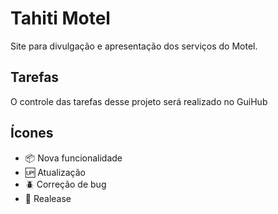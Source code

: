 # Tahiti Motel

Site para divulgação e apresentação dos serviços do Motel.

## Tarefas

O controle das tarefas desse projeto será realizado no GuiHub

## Ícones

- :package: Nova funcionalidade
- :up: Atualização
- :beetle: Correção de bug
- :checkered_flag: Realease
